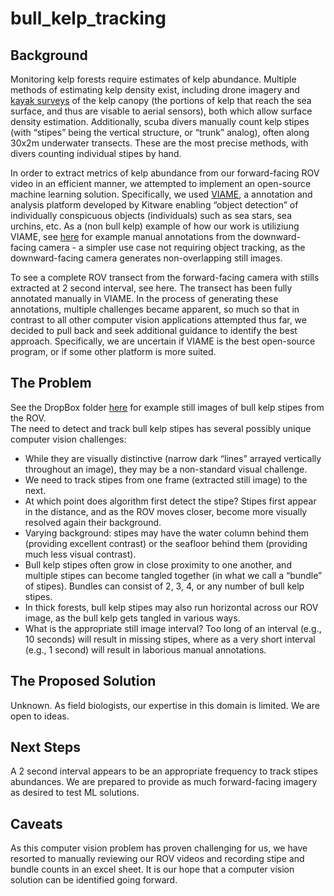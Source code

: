 # bull_kelp_tracking 

## Background
Monitoring kelp forests require estimates of kelp abundance. 
Multiple methods of estimating kelp density exist, including drone imagery and [kayak surveys](http://mappocean.org/wp-content/uploads/2021/07/MaPP_Kelp_Monitoring_Methods_2021.pdf) of the kelp canopy (the portions of kelp that reach the sea surface, and thus are visable to aerial sensors), both which allow surface density estimation. 
Additionally, scuba divers manually count kelp stipes (with “stipes” being the vertical structure, or “trunk” analog), often along 30x2m underwater transects. 
These are the most precise methods, with divers counting individual stipes by hand. 

In order to extract metrics of kelp abundance from our forward-facing ROV video in an efficient manner, we attempted to implement an open-source machine learning solution. 
Specifically, we used [VIAME](https://viame.kitware.com/), a annotation and analysis platform developed by Kitware enabling “object detection” of individually conspicuous objects (individuals) such as sea stars, sea urchins, etc. 
As a (non bull kelp) example of how our work is utiliziung VIAME, see [here](https://viame.kitware.com/#/viewer/65f9a6c9481fe4ee851404f1) for example manual annotations from the downward-facing camera - a simpler use case not requiring object tracking, as the downward-facing camera generates non-overlapping still images. 

To see a complete ROV transect from the forward-facing camera with stills extracted at 2 second interval, see here. 
The transect has been fully annotated manually in VIAME. 
In the process of generating these annotations, multiple challenges became apparent, so much so that in contrast to all other computer vision applications attempted thus far, we decided to pull back and seek additional guidance to identify the best approach. 
Specifically, we are uncertain if VIAME is the best open-source program, or if some other platform is more suited.  

## The Problem
See the DropBox folder [here](https://www.dropbox.com/scl/fo/tb4zhxbxcydjcw2ulzn2x/AI6hLC_uTVSKmR7yAzxr_oA?rlkey=r5gdlz5lt1hvicb9o6ueq0ofh&dl=0) for example still images of bull kelp stipes from the ROV.  
The need to detect and track bull kelp stipes has several possibly unique computer vision challenges:

* While they are visually distinctive (narrow dark “lines” arrayed vertically throughout an image), they may be a non-standard visual challenge. 
* We need to track stipes from one frame (extracted still image) to the next.
* At which point does algorithm first detect the stipe? Stipes first appear in the distance, and as the ROV moves closer, become more visually resolved again their background. 
* Varying background: stipes may have the water column behind them (providing excellent contrast) or the seafloor behind them (providing much less visual contrast). 
* Bull kelp stipes often grow in close proximity to one another, and multiple stipes can become tangled together (in what we call a “bundle” of stipes). Bundles can consist of 2, 3, 4, or any number of bull kelp stipes. 
* In thick forests, bull kelp stipes may also run horizontal across our ROV image, as the bull kelp gets tangled in various ways. 
* What is the appropriate still image interval? Too long of an interval (e.g., 10 seconds) will result in missing stipes, where as a very short interval (e.g., 1 second) will result in laborious manual annotations. 

## The Proposed Solution
Unknown.
As field biologists, our expertise in this domain is limited. 
We are open to ideas. 

## Next Steps
A 2 second interval appears to be an appropriate frequency to track stipes abundances. 
We are prepared to provide as much forward-facing imagery as desired to test ML solutions. 

## Caveats
As this computer vision problem has proven challenging for us, we have resorted to manually reviewing our ROV videos and recording stipe and bundle counts in an excel sheet. 
It is our hope that a computer vision solution can be identified going forward. 
 

